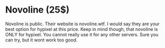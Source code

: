 # Novoline \(25$\)

Novoline is public. Their website is novoline.wtf. I would say they are your best option for hypixel at this price. Keep in mind though, that novoline is ONLY for hypixel. You cannot really use it for any other servers. Sure you can try, but it wont work too good.

